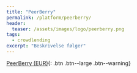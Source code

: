 ```yaml
---
title: "PeerBerry"
permalink: /platform/peerberry/
header:
  teaser: /assets/images/logo/peerberry.png
tags:
  - crowdlending
excerpt: "Beskrivelse følger"
---
```


[PeerBerry (EUR)](/go/tc/peerberry/){: .btn .btn--large .btn--warning}
